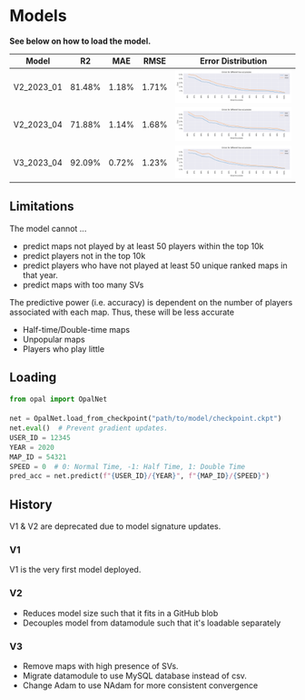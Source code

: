 
# Models

**See below on how to load the model.**

| Model      | R2     | MAE   | RMSE  | Error Distribution             |
|------------|--------|-------|-------|--------------------------------|
| V2_2023_01 | 81.48% | 1.18% | 1.71% | ![Error](V2_2023_01/error.png) |
| V2_2023_04 | 71.88% | 1.14% | 1.68% | ![Error](V2_2023_04/error.png) |
| V3_2023_04 | 92.09% | 0.72% | 1.23% | ![Error](V3_2023_04/error.png) |

## Limitations

The model cannot ...
- predict maps not played by at least 50 players within the top 10k
- predict players not in the top 10k
- predict players who have not played at least 50 unique ranked maps in that year.
- predict maps with too many SVs

The predictive power (i.e. accuracy) is dependent on the number of players associated with each map.
Thus, these will be less accurate
- Half-time/Double-time maps
- Unpopular maps
- Players who play little


## Loading

```python
from opal import OpalNet

net = OpalNet.load_from_checkpoint("path/to/model/checkpoint.ckpt")
net.eval()  # Prevent gradient updates.
USER_ID = 12345
YEAR = 2020
MAP_ID = 54321
SPEED = 0  # 0: Normal Time, -1: Half Time, 1: Double Time
pred_acc = net.predict(f"{USER_ID}/{YEAR}", f"{MAP_ID}/{SPEED}")
```

## History

V1 & V2 are deprecated due to model signature updates.

### V1
V1 is the very first model deployed.

### V2

- Reduces model size such that it fits in a GitHub blob
- Decouples model from datamodule such that it's loadable separately

### V3

- Remove maps with high presence of SVs.
- Migrate datamodule to use MySQL database instead of csv.
- Change Adam to use NAdam for more consistent convergence
